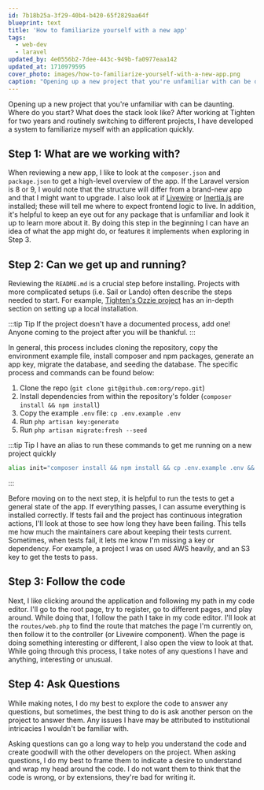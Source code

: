 ```yaml
---
id: 7b18b25a-3f29-40b4-b420-65f2829aa64f
blueprint: text
title: 'How to familiarize yourself with a new app'
tags:
  - web-dev
  - laravel
updated_by: 4e0556b2-7dee-443c-949b-fa0977eaa142
updated_at: 1710979595
cover_photo: images/how-to-familiarize-yourself-with-a-new-app.png
caption: "Opening up a new project that you're unfamiliar with can be daunting. After working at Tighten for two years and routinely switching to different projects, I have developed a system to familiarize myself with an application quickly."
---
```

Opening up a new project that you're unfamiliar with can be daunting. Where do you start? What does the stack look like? After working at Tighten for two years and routinely switching to different projects, I have developed a system to familiarize myself with an application quickly.

## Step 1: What are we working with?

When reviewing a new app, I like to look at the `composer.json` and `package.json` to get a high-level overview of the app. If the Laravel version is 8 or 9, I would note that the structure will differ from a brand-new app and that I might want to upgrade. I also look at if [Livewire](https://livewire.laravel.com) or [Inertia.js](https://inertiajs.com/) are installed; these will tell me where to expect frontend logic to live. In addition, it's helpful to keep an eye out for any package that is unfamiliar and look it up to learn more about it. By doing this step in the beginning I can have an idea of what the app might do, or features it implements when exploring in Step 3.

## Step 2: Can we get up and running?

Reviewing the `README.md` is a crucial step before installing. Projects with more complicated setups (i.e. Sail or Lando) often describe the steps needed to start. For example, [Tighten's Ozzie project](https://github.com/tighten/ozzie?tab=readme-ov-file#local-installation) has an in-depth section on setting up a local installation.

:::tip Tip
If the project doesn't have a documented process, add one! Anyone coming to the project after you will be thankful.
:::

In general, this process includes cloning the repository, copy the environment example file, install composer and npm packages, generate an app key, migrate the database, and seeding the database. The specific process and commands can be found below:

1. Clone the repo (`git clone git@github.com:org/repo.git`)
2. Install dependencies from within the repository's folder (`composer install && npm install`)
3. Copy the example `.env` file: `cp .env.example .env`
4. Run `php artisan key:generate`
5. Run `php artisan migrate:fresh --seed`

:::tip Tip
I have an alias to run these commands to get me running on a new project quickly

```bash
alias init="composer install && npm install && cp .env.example .env && php artisan key:generate"
```
:::

Before moving on to the next step, it is helpful to run the tests to get a general state of the app. If everything passes, I can assume everything is installed correctly. If tests fail and the project has continuous integration actions, I'll look at those to see how long they have been failing. This tells me how much the maintainers care about keeping their tests current. Sometimes, when tests fail, it lets me know I'm missing a key or dependency. For example, a project I was on used AWS heavily, and an S3 key to get the tests to pass.

## Step 3: Follow the code

Next, I like clicking around the application and following my path in my code editor. I'll go to the root page, try to register, go to different pages, and play around. While doing that, I follow the path I take in my code editor. I'll look at the `routes/web.php` to find the route that matches the page I'm currently on, then follow it to the controller (or Livewire component). When the page is doing something interesting or different, I also open the view to look at that. While going through this process, I take notes of any questions I have and anything, interesting or unusual.

## Step 4: Ask Questions

While making notes, I do my best to explore the code to answer any questions, but sometimes, the best thing to do is ask another person on the project to answer them. Any issues I have may be attributed to institutional intricacies I wouldn't be familiar with.

Asking questions can go a long way to help you understand the code and create goodwill with the other developers on the project. When asking questions, I do my best to frame them to indicate a desire to understand and wrap my head around the code. I do not want them to think that the code is wrong, or by extensions, they're bad for writing it.
